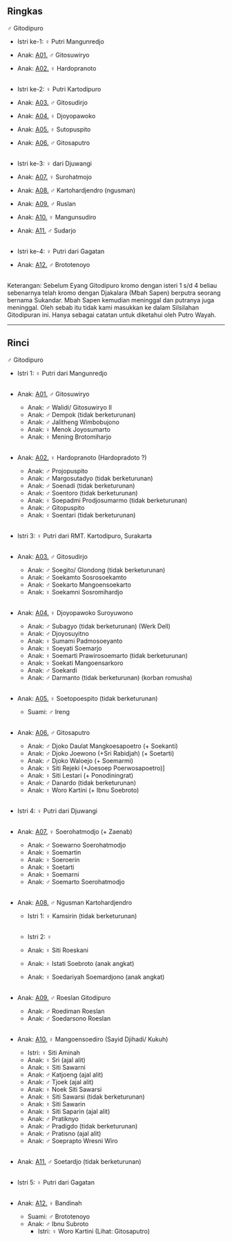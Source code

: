 ## Ringkas

♂ Gitodipuro
	<br/>

*	Istri ke-1: ♀ Putri Mangunredjo
	<br/>
*	Anak: [A01.][A01] ♂ Gitosuwiryo
*	Anak: [A02.][A02] ♀ Hardopranoto
	<br/><br/>

*	Istri ke-2: ♀ Putri Kartodipuro
	<br/>
*	Anak: [A03.][A03] ♂ Gitosudirjo
*	Anak: [A04.][A04] ♀ Djoyopawoko
*	Anak: [A05.][A05] ♀ Sutopuspito
*	Anak: [A06.][A06] ♂ Gitosaputro
	<br/><br/>

*	Istri ke-3: ♀ dari Djuwangi
	<br/>
*	Anak: [A07.][A07] ♀ Surohatmojo
*	Anak: [A08.][A08] ♂ Kartohardjendro (ngusman)
*	Anak: [A09.][A09] ♂ Ruslan
*	Anak: [A10.][A10] ♀ Mangunsudiro
*	Anak: [A11.][A11] ♂ Sudarjo
	<br/><br/>

*	Istri ke-4: ♀ Putri dari Gagatan
	<br/>
*	Anak: [A12.][A12] ♂ Brototenoyo
	<br/><br/>

Keterangan: Sebelum Eyang Gitodipuro kromo dengan isteri 1 s/d 4 beliau sebenarnya telah kromo dengan Djakalara (Mbah Sapen) berputra seorang bernama Sukandar. Mbah Sapen kemudian meninggal dan putranya juga meninggal. Oleh sebab itu tidak kami masukkan ke dalam Silsilahan Gitodipuran ini. Hanya sebagai catatan untuk diketahui oleh Putro Wayah.

-- -- --

## Rinci

♂ Gitodipuro
	<br/>

*	Istri 1: ♀ Putri dari Mangunredjo
	<br/><br/>

*	Anak: [A01.][A01] ♂ Gitosuwiryo
	*	Anak: ♂ Walidi/ Gitosuwiryo II
	*	Anak: ♂ Dempok (tidak berketurunan)
	*	Anak: ♂ Jalitheng Wimbobujono
	*	Anak: ♀ Menok Joyosumarto
	*	Anak: ♀ Mening Brotomiharjo
	<br/><br/>

*	Anak: [A02.][A02] ♀ Hardopranoto (Hardopradoto ?)
	*	Anak: ♂ Projopuspito
	*	Anak: ♂ Margosutadyo (tidak berketurunan)
	*	Anak: ♂ Soenadi (tidak berketurunan)
	*	Anak: ♂ Soentoro (tidak berketurunan)
	*	Anak: ♀ Soepadmi Prodjosumarmo (tidak berketurunan)
	*	Anak: ♂ Gitopuspito
	*	Anak: ♀ Soentari (tidak berketurunan)
	<br/><br/>

*	Istri 3: ♀ Putri dari RMT. Kartodipuro, Surakarta
	<br/><br/>

*	Anak: [A03.][A03] ♂ Gitosudirjo
	*	Anak: ♂ Soegito/ Glondong (tidak berketurunan)
	*	Anak: ♂ Soekamto Sosrosoekamto
	*	Anak: ♂ Soekarto Mangoensoekarto
	*	Anak: ♀ Soekamni Sosromihardjo
	<br/><br/>

*	Anak: [A04.][A04] ♀ Djoyopawoko Suroyuwono
	*	Anak: ♂ Subagyo (tidak berketurunan) (Werk Dell)
	*	Anak: ♂ Djoyosuyitno
	*	Anak: ♀ Sumami Padmosoeyanto
	*	Anak: ♀ Soeyati Soemarjo
	*	Anak: ♀ Soemarti Prawirosoemarto (tidak berketurunan)
	*	Anak: ♀ Soekati Mangoensarkoro
	*	Anak: ♂ Soekardi
	*	Anak: ♂  Darmanto (tidak berketurunan) (korban romusha)
	<br/><br/>

*	Anak: [A05.][A05] ♀ Soetopoespito (tidak berketurunan)
	*	Suami: ♂ Ireng
	<br/><br/>

*	Anak: [A06.][A06] ♂ Gitosaputro
	*	Anak: ♂ Djoko Daulat Mangkoesapoetro (+ Soekanti)
	*	Anak: ♂ Djoko Joewono (+Sri Rabidjah) (+ Soetarti)
	*	Anak: ♂ Djoko Waloejo (+ Soemarmi)
	*	Anak: ♀ Siti Rejeki (+Joesoep Poerwosapoetro)]
	*	Anak: ♀ Siti Lestari (+ Ponodiningrat)
	*	Anak: ♂ Danardo (tidak berketurunan)
	*	Anak: ♀ Woro Kartini (+ Ibnu Soebroto)
	<br/><br/>

*	Istri 4: ♀ Putri dari Djuwangi
	<br/><br/>

*	Anak: [A07.][A07] ♀ Soerohatmodjo (+ Zaenab)
	*	Anak: ♂ Soewarno Soerohatmodjo
	*	Anak: ♀ Soemartin
	*	Anak: ♀ Soeroerin
	*	Anak: ♀ Soetarti
	*	Anak: ♀ Soemarni
	*	Anak: ♂ Soemarto Soerohatmodjo
	<br/><br/>

*	Anak: [A08.][A08] ♂ Ngusman Kartohardjendro
	*	Istri 1: ♀ Kamsirin (tidak berketurunan) 
	<br/><br/>

	*	Istri 2: ♀
	*	Anak: ♀ Siti Roeskani
	*	Anak: ♀ Istati Soebroto (anak angkat)
	*	Anak: ♀ Soedariyah Soemardjono (anak angkat)
	<br/><br/>

*	Anak: [A09.][A09] ♂ Roeslan Gitodipuro
	*	Anak: ♂ Roediman Roeslan
	*	Anak: ♂ Soedarsono Roeslan
	<br/><br/>

*	Anak: [A10.][A10] ♀ Mangoensoediro (Sayid Djihadi/ Kukuh)
	*	Istri: ♀ Siti Aminah
	*	Anak: ♀ Sri (ajal alit)
	*	Anak: ♀ Siti Sawarni
	*	Anak: ♂ Katjoeng (ajal alit)
	*	Anak: ♂ Tjoek (ajal alit)
	*	Anak: ♀ Noek Siti Sawarsi 
	*	Anak: ♀ Siti Sawarsi (tidak berketurunan)
	*	Anak: ♀ Siti Sawarin
	*	Anak: ♀ Siti Saparin (ajal alit)
	*	Anak: ♂ Pratiknyo
	*	Anak: ♂ Pradigdo (tidak berketurunan)
	*	Anak: ♂ Pratisno (ajal alit)
	*	Anak: ♂ Soeprapto Wresni Wiro
	<br/><br/>

*	Anak: [A11.][A11] ♂ Soetardjo (tidak berketurunan)
	<br/><br/>

*	Istri 5: ♀ Putri dari Gagatan
	<br/><br/>

*	Anak: [A12.][A12] ♀ Bandinah
	*	Suami: ♂ Brototenoyo
	*	Anak: ♂ Ibnu Subroto
		*	Istri: ♀ Woro Kartini (Lihat: Gitosaputro)

[A01]: https://github.com/epsi-rns/gitodipuro/blob/master/tree/A01.md
[A02]: https://github.com/epsi-rns/gitodipuro/blob/master/tree/A02.md
[A03]: https://github.com/epsi-rns/gitodipuro/blob/master/tree/A03.md
[A04]: https://github.com/epsi-rns/gitodipuro/blob/master/tree/A04.md
[A05]: https://github.com/epsi-rns/gitodipuro/blob/master/tree/A05.md
[A06]: https://github.com/epsi-rns/gitodipuro/blob/master/tree/A06.md
[A07]: https://github.com/epsi-rns/gitodipuro/blob/master/tree/A07.md
[A08]: https://github.com/epsi-rns/gitodipuro/blob/master/tree/A08.md
[A09]: https://github.com/epsi-rns/gitodipuro/blob/master/tree/A09.md
[A10]: https://github.com/epsi-rns/gitodipuro/blob/master/tree/A10.md
[A11]: https://github.com/epsi-rns/gitodipuro/blob/master/tree/A11.md
[A12]: https://github.com/epsi-rns/gitodipuro/blob/master/tree/A12.md
